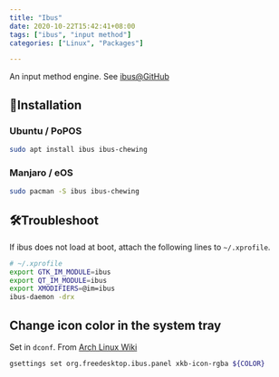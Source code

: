 ```yaml
---
title: "Ibus"
date: 2020-10-22T15:42:41+08:00
tags: ["ibus", "input method"]
categories: ["Linux", "Packages"]

---
```


An input method engine. See [ibus@GitHub](https://github.com/ibus/ibus)

<!--more-->

## 🔽Installation

### Ubuntu / PoPOS

```bash
sudo apt install ibus ibus-chewing
```

### Manjaro / eOS

```bash
sudo pacman -S ibus ibus-chewing
```

## 🛠️Troubleshoot

If ibus does not load at boot, attach the following lines to `~/.xprofile`.

```bash
# ~/.xprofile
export GTK_IM_MODULE=ibus
export QT_IM_MODULE=ibus
export XMODIFIERS=@im=ibus
ibus-daemon -drx
```

## Change icon color in the system tray

Set in `dconf`. From [Arch Linux Wiki](https://wiki.archlinux.org/index.php/IBus#Systray_language_icon_color)

```bash
gsettings set org.freedesktop.ibus.panel xkb-icon-rgba ${COLOR}
```
